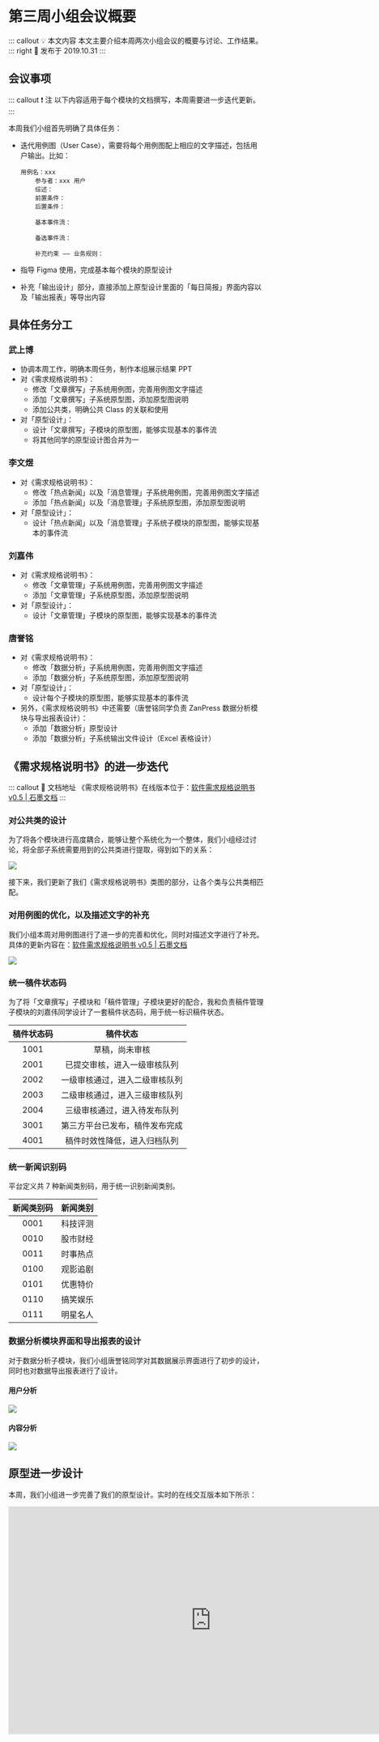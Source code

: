 # 第三周小组会议概要 <AuthorBadge text="Week 3-2" vertical="middle"/> <AuthorBadge text="@武上博" vertical="middle"/>

::: callout 💡 本文内容
本文主要介绍本周两次小组会议的概要与讨论、工作结果。
::: right
📅 发布于 2019.10.31
:::

## 会议事项

::: callout ❗ 注
以下内容适用于每个模块的文档撰写，本周需要进一步迭代更新。
:::

本周我们小组首先明确了具体任务：

-   迭代用例图（User Case），需要将每个用例图配上相应的文字描述，包括用户输出。比如：

    ```
    用例名：xxx
    	参与者：xxx 用户
    	综述：
    	前置条件：
    	后置条件：

    	基本事件流：

    	备选事件流：

    	补充约束 —— 业务规则：
    ```
-   指导 Figma 使用，完成基本每个模块的原型设计
-   补充「输出设计」部分，直接添加上原型设计里面的「每日简报」界面内容以及「输出报表」等导出内容

## 具体任务分工

### 武上博 <AuthorBadge text="组长"/>

-   协调本周工作，明确本周任务，制作本组展示结果 PPT
-   对《需求规格说明书》：
    -   修改「文章撰写」子系统用例图，完善用例图文字描述
    -   添加「文章撰写」子系统原型图，添加原型图说明
    -   添加公共类，明确公共 Class 的关联和使用
-   对「原型设计」：
    -   设计「文章撰写」子模块的原型图，能够实现基本的事件流
    -   将其他同学的原型设计图合并为一

### 李文煜

-   对《需求规格说明书》：
    -   修改「热点新闻」以及「消息管理」子系统用例图，完善用例图文字描述
    -   添加「热点新闻」以及「消息管理」子系统原型图，添加原型图说明
-   对「原型设计」：
    -   设计「热点新闻」以及「消息管理」子系统子模块的原型图，能够实现基本的事件流

### 刘嘉伟

-   对《需求规格说明书》：
    -   修改「文章管理」子系统用例图，完善用例图文字描述
    -   添加「文章管理」子系统原型图，添加原型图说明
-   对「原型设计」：
    -   设计「文章管理」子模块的原型图，能够实现基本的事件流

### 唐誉铭

-   对《需求规格说明书》：
    -   修改「数据分析」子系统用例图，完善用例图文字描述
    -   添加「数据分析」子系统原型图，添加原型图说明
-   对「原型设计」：
    -   设计每个子模块的原型图，能够实现基本的事件流
-   另外，《需求规格说明书》中还需要（唐誉铭同学负责 ZanPress 数据分析模块与导出报表设计）：
    -   添加「数据分析」原型设计
    -   添加「数据分析」子系统输出文件设计（Excel 表格设计）

## 《需求规格说明书》的进一步迭代 <AuthorBadge text="v0.5"/>

::: callout 📕 文档地址
《需求规格说明书》在线版本位于：[软件需求规格说明书 v0.5 | 石墨文档](https://shimo.im/docs/xlkbElypoBU9F9q8)
:::

### 对公共类的设计

为了将各个模块进行高度耦合，能够让整个系统化为一个整体，我们小组经过讨论，将全部子系统需要用到的公共类进行提取，得到如下的关系：

![](https://i.loli.net/2019/10/31/q45VjxS3WXc968p.png)

接下来，我们更新了我们《需求规格说明书》类图的部分，让各个类与公共类相匹配。

### 对用例图的优化，以及描述文字的补充

我们小组本周对用例图进行了进一步的完善和优化，同时对描述文字进行了补充。具体的更新内容在：[软件需求规格说明书 v0.5 | 石墨文档](https://shimo.im/docs/xlkbElypoBU9F9q8)

![](https://i.loli.net/2019/10/31/6iLf7XzJFlueZxQ.png)

### 统一稿件状态码 <AuthorBadge text="武上博、刘嘉伟"/>

为了将「文章撰写」子模块和「稿件管理」子模块更好的配合，我和负责稿件管理子模块的刘嘉伟同学设计了一套稿件状态码，用于统一标识稿件状态。

| 稿件状态码 |       稿件状态      |
| :---: | :-------------: |
|  1001 |     草稿，尚未审核     |
|  2001 |  已提交审核，进入一级审核队列 |
|  2002 | 一级审核通过，进入二级审核队列 |
|  2003 | 二级审核通过，进入三级审核队列 |
|  2004 |  三级审核通过，进入待发布队列 |
|  3001 | 第三方平台已发布，稿件发布完成 |
|  4001 |  稿件时效性降低，进入归档队列 |

### 统一新闻识别码 <AuthorBadge text="李文煜"/>

平台定义共 7 种新闻类别码，用于统一识别新闻类别。

| 新闻类别码 | 新闻类别 |
| :---: | :--: |
|  0001 | 科技评测 |
|  0010 | 股市财经 |
|  0011 | 时事热点 |
|  0100 | 观影追剧 |
|  0101 | 优惠特价 |
|  0110 | 搞笑娱乐 |
|  0111 | 明星名人 |

### 数据分析模块界面和导出报表的设计 <AuthorBadge text="唐誉铭"/>

对于数据分析子模块，我们小组唐誉铭同学对其数据展示界面进行了初步的设计，同时也对数据导出报表进行了设计。

#### 用户分析

![](https://i.loli.net/2019/10/31/sMXT1IPZO3SbC9R.png)

#### 内容分析

![](https://i.loli.net/2019/10/31/qvDSeaWrJNbT1wR.png)

## 原型进一步设计

本周，我们小组进一步完善了我们的原型设计。实时的在线交互版本如下所示：

<iframe style="border: none;" width="800" height="450" src="https://www.figma.com/embed?embed_host=share&url=https%3A%2F%2Fwww.figma.com%2Fproto%2FPTmmShTWCLhiowKNrGAplq%2FMain%3Fnode-id%3D5%253A0%26viewport%3D-258%252C327%252C0.35577651858329773%26scaling%3Dcontain" allowfullscreen></iframe>
